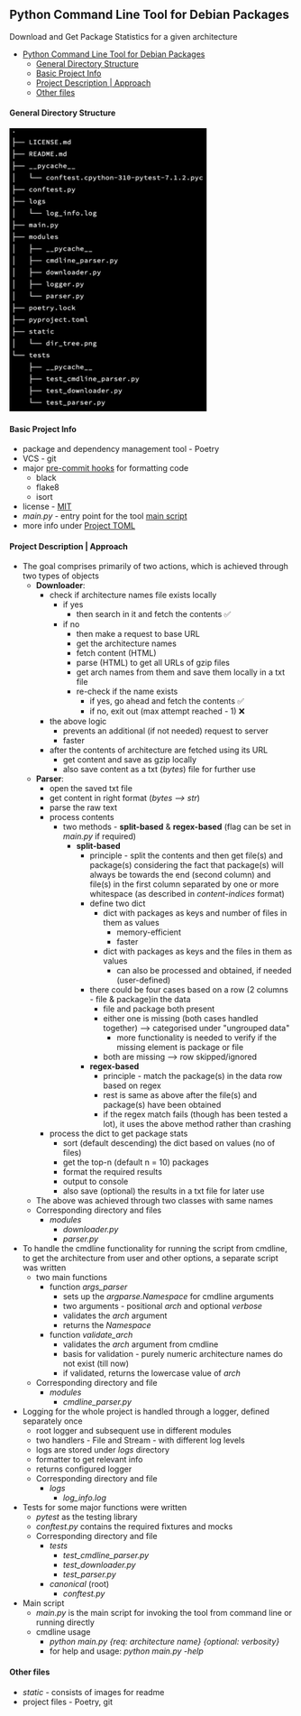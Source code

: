 ## Python Command Line Tool for Debian Packages

Download and Get Package Statistics for a given architecture

<!-- TOC -->

* [Python Command Line Tool for Debian Packages](#python-command-line-tool-for-debian-packages)
    * [General Directory Structure](#general-directory-structure)
    * [Basic Project Info](#basic-project-info)
    * [Project Description | Approach](#project-description--approach)
    * [Other files](#other-files)

<!-- TOC -->

#### General Directory Structure

<img src="canonical/static/dir_tree.png" width="350" alt="project directory structure"/>

#### Basic Project Info

- package and dependency management tool - Poetry
- VCS - git
- major [pre-commit hooks](./.pre-commit-config.yaml) for formatting code
    - black
    - flake8
    - isort
- license - [MIT](./LICENSE.md)
- *main.py* - entry point for the tool [main script](canonical/main.py)
- more info under [Project TOML](./pyproject.toml)

#### Project Description | Approach

- The goal comprises primarily of two actions, which is achieved through two types of objects
    - **Downloader**:
        - check if architecture names file exists locally
            - if yes
                - then search in it and fetch the contents ✅
            - if no
                - then make a request to base URL
                - get the architecture names
                - fetch content (HTML)
                - parse (HTML) to get all URLs of gzip files
                - get arch names from them and save them locally in a txt file
                - re-check if the name exists
                    - if yes, go ahead and fetch the contents ✅
                    - if no, exit out (max attempt reached - 1) ❌
        - the above logic
            - prevents an additional (if not needed) request to server
            - faster
        - after the contents of architecture are fetched using its URL
            - get content and save as gzip locally
            - also save content as a txt (*bytes*) file for further use
    - **Parser**:
        - open the saved txt file
        - get content in right format (*bytes --> str*)
        - parse the raw text
        - process contents
            - two methods - **split-based** & **regex-based** (flag can be set in *main.py* if required)
                - **split-based**
                    - principle - split the contents and then get file(s) and package(s) considering the fact that
                      package(s) will always be towards the end (second column) and file(s) in the first column
                      separated by one or more whitespace (as described in *content-indices* format)
                    - define two dict
                        - dict with packages as keys and number of files in them as values
                            - memory-efficient
                            - faster
                        - dict with packages as keys and the files in them as values
                            - can also be processed and obtained, if needed (user-defined)
                    - there could be four cases based on a row (2 columns - file & package)in the data
                        - file and package both present
                        - either one is missing (both cases handled together) --> categorised under "ungrouped data"
                            - more functionality is needed to verify if the missing element is package or file
                        - both are missing --> row skipped/ignored
                    - **regex-based**
                        - principle - match the package(s) in the data row based on regex
                        - rest is same as above after the file(s) and package(s) have been obtained
                        - if the regex match fails (though has been tested a lot), it uses the above method rather than
                          crashing
        - process the dict to get package stats
            - sort (default descending) the dict based on values (no of files)
            - get the top-n (default n = 10) packages
            - format the required results
            - output to console
            - also save (optional) the results in a txt file for later use
    - The above was achieved through two classes with same names
    - Corresponding directory and files
        - *modules*
            - *downloader.py*
            - *parser.py*
- To handle the cmdline functionality for running the script from cmdline, to get the architecture from user and other
  options, a separate script was written
    - two main functions
        - function *args_parser*
            - sets up the *argparse.Namespace* for cmdline arguments
            - two arguments - positional *arch* and optional *verbose*
            - validates the *arch* argument
            - returns the *Namespace*
        - function *validate_arch*
            - validates the *arch* argument from cmdline
            - basis for validation - purely numeric architecture names do not exist (till now)
            - if validated, returns the lowercase value of *arch*
    - Corresponding directory and file
        - *modules*
            - *cmdline_parser.py*
- Logging for the whole project is handled through a logger, defined separately once
    - root logger and subsequent use in different modules
    - two handlers - File and Stream - with different log levels
    - logs are stored under *logs* directory
    - formatter to get relevant info
    - returns configured logger
    - Corresponding directory and file
        - *logs*
            - *log_info.log*
- Tests for some major functions were written
    - *pytest* as the testing library
    - *conftest.py* contains the required fixtures and mocks
    - Corresponding directory and file
        - *tests*
            - *test_cmdline_parser.py*
            - *test_downloader.py*
            - *test_parser.py*
        - *canonical* (root)
            - *conftest.py*
- Main script
    - *main.py* is the main script for invoking the tool from command line or running directly
    - cmdline usage
        - *python main.py {req: architecture name} {optional: verbosity}*
        - for help and usage: *python main.py -help*

#### Other files

- *static* - consists of images for readme
- project files - Poetry, git
